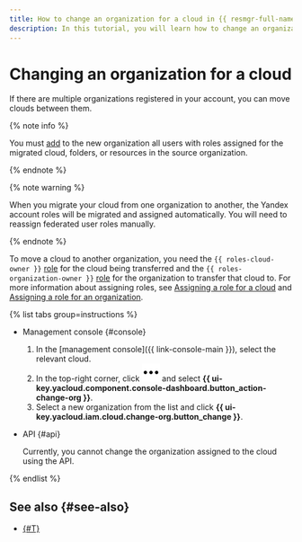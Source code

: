 ```yaml
---
title: How to change an organization for a cloud in {{ resmgr-full-name }}
description: In this tutorial, you will learn how to change an organization for a cloud in {{ resmgr-full-name }}.
---
```


# Changing an organization for a cloud

If there are multiple organizations registered in your account, you can move clouds between them.

{% note info %}

You must [add](../../../organization/operations/add-account.md) to the new organization all users with roles assigned for the migrated cloud, folders, or resources in the source organization.

{% endnote %}

{% note warning %}

When you migrate your cloud from one organization to another, the Yandex account roles will be migrated and assigned automatically. You will need to reassign federated user roles manually. 

{% endnote %}

To move a cloud to another organization, you need the `{{ roles-cloud-owner }}` [role](../../../organization/security/index.md#organization-manager-organizations-owner) for the cloud being transferred and the `{{ roles-organization-owner }}` [role](../../security/index.md#resource-manager-clouds-owner) for the organization to transfer that cloud to. For more information about assigning roles, see [Assigning a role for a cloud](set-access-bindings.md#access-to-user) and [Assigning a role for an organization](../../../organization/security/index.md#add-role).

{% list tabs group=instructions %}

- Management console {#console}

  1. In the [management console]({{ link-console-main }}), select the relevant cloud.
  1. In the top-right corner, click ![***](../../../_assets/console-icons/ellipsis.svg) and select **{{ ui-key.yacloud.component.console-dashboard.button_action-change-org }}**.
  1. Select a new organization from the list and click **{{ ui-key.yacloud.iam.cloud.change-org.button_change }}**.

- API {#api}

  Currently, you cannot change the organization assigned to the cloud using the API.

{% endlist %}

## See also {#see-also}

* [{#T}](../../../organization/operations/leave-organization.md)
